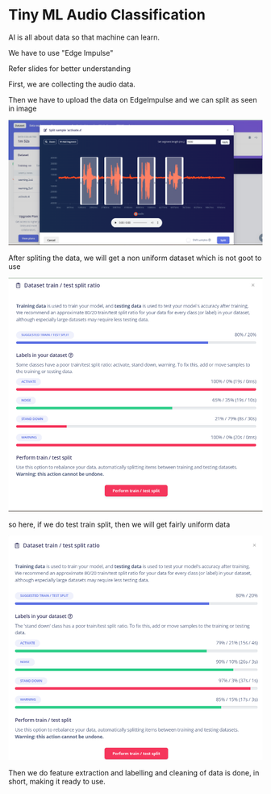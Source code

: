 # Tiny ML Audio Classification

AI is all about data so that machine can learn. 

We have to use "Edge Impulse"

Refer slides for better understanding 

First, we are collecting the audio data.

Then we have to upload the data on EdgeImpulse and we can split as seen in image

![csdc](images/spliting.png)

After spliting the data, we will get a non uniform dataset which is not goot to use

![mkcewr](images/before.png)

so here, if we do test train split, then we will get fairly uniform data

![cewkjnc](images/after.png)

Then we do feature extraction and labelling and cleaning of data is done, in short, making it ready to use.


